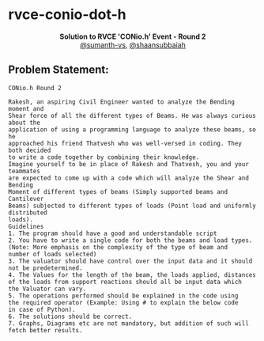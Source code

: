 # rvce-conio-dot-h

<p align="center">
  <strong> Solution to RVCE 'CONio.h' Event - Round 2 </strong>
  <br>
  <a href="https://github.com/sumanth-vs">@sumanth-vs</a>, <a href="https://github.com/shaansubbaiah">@shaansubbaiah</a>
</p>

## Problem Statement:

```
CONio.h Round 2

Rakesh, an aspiring Civil Engineer wanted to analyze the Bending moment and
Shear force of all the different types of Beams. He was always curious about the
application of using a programming language to analyze these beams, so he
approached his friend Thatvesh who was well-versed in coding. They both decided
to write a code together by combining their knowledge.
Imagine yourself to be in place of Rakesh and Thatvesh, you and your teammates
are expected to come up with a code which will analyze the Shear and Bending
Moment of different types of beams (Simply supported beams and Cantilever
Beams) subjected to different types of loads (Point load and uniformly distributed
loads).
Guidelines
1. The program should have a good and understandable script
2. You have to write a single code for both the beams and load types.
(Note: More emphasis on the complexity of the type of beam and
number of loads selected)
3. The valuator should have control over the input data and it should
not be predetermined.
4. The Values for the length of the beam, the loads applied, distances
of the loads from support reactions should all be input data which
the Valuator can vary.
5. The operations performed should be explained in the code using
the required operator (Example: Using # to explain the below code
in case of Python).
6. The solutions should be correct.
7. Graphs, Diagrams etc are not mandatory, but addition of such will
fetch better results.

```
